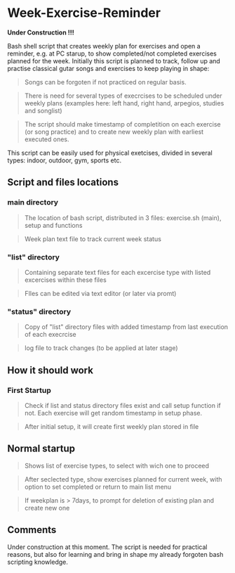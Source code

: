 # Week-Exercise-Reminder
**Under Construction !!!**

Bash shell script that creates weekly plan for exercises and open a reminder, e.g. at PC starup, to show completed/not completed exercises planned for the week.
Initially this script is planned to track, follow up and practise classical gutar songs and exercises to keep playing in shape: 

> Songs can be forgoten if not practiced on regular basis.

> There is need for several types of execrcises to be scheduled under weekly plans (examples here: left hand, right hand, arpegios, studies and songlist)

> The script should make timestamp of completition on each exercise (or song practice) and to create new weekly plan with earliest executed ones. 

This script can be easily used for physical exetcises, divided in several types: indoor, outdoor, gym, sports etc.


## Script and files locations

### main directory
> The location of bash script, distributed in 3 files: exercise.sh (main), setup and functions

> Week plan text file to track current week status 

### "list" directory
> Containing separate text files for each excercise type with listed excercises within these files

> FIles can be edited via text editor (or later via promt)

### "status" directory
> Copy of "list" directory files with added timestamp from last execution of each execrcise

> log file to track changes (to be applied at later stage)


## How it should work

### First Startup
> Check if list and status directory files exist and call setup function if not. Each exercise will get random timestamp in setup phase.

> After initial setup, it will create first weekly plan stored in file

## Normal startup
> Shows list of exercise types, to select with wich one to proceed

> After seclected type, show exercises planned for current week, with option to set completed or return to main list menu

> If weekplan is > 7days, to prompt for deletion of existing plan and create new one


## Comments
Under construction at this moment.
The script is needed for practical reasons, but also for learning and bring in shape my already forgoten bash scripting knowledge.





